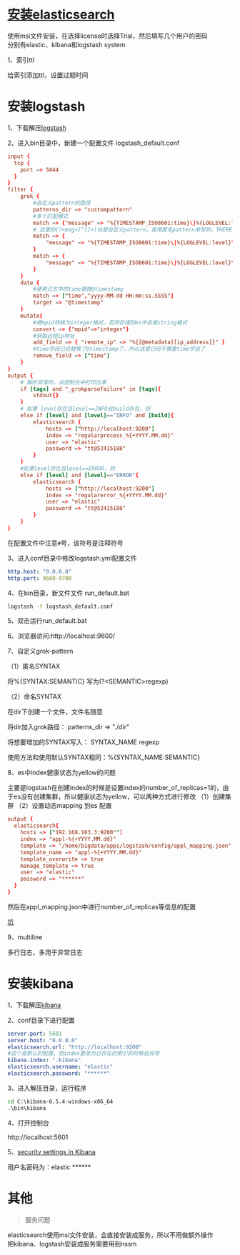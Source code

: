 
# [安装elasticsearch](https://www.elastic.co/guide/en/elasticsearch/reference/current/windows.html)

使用msi文件安装，在选择license时选择Trial，然后填写几个用户的密码   
分别有elastic、kibana和logstash system

1、索引ttl

给索引添加ttl，设置过期时间
# 安装logstash

1、下载解压[logstash](https://www.elastic.co/downloads/logstash)

2、进入bin目录中，新建一个配置文件 logstash_default.conf

```conf
input {
  tcp {
    port => 5044
  }
}
filter {
    grok {
        #自定义pattern的路径
        patterns_dir => "custompattern"
        #多个匹配模式
        match => {"message" => "%{TIMESTAMP_ISO8601:time}\|%{LOGLEVEL:level}\|%{WORD:cycle}\|%{WORD:build}\|%{WORD:meter}\|%{INT:mpid}\|%{GREEDYDATA:state}"}
        # 这里的(?<msg>[^|]+)也是自定义pattern，是用匿名pattern来写的，THEREST是在custompattern中自定义的SYNTAX
	    match => { 
            "message" => "%{TIMESTAMP_ISO8601:time}\|%{LOGLEVEL:level}\|(?<msg>[^|]+)\|%{THEREST:ex}"
        }
	    match => { 
            "message" => "%{TIMESTAMP_ISO8601:time}\|%{LOGLEVEL:level}\|(?<msg>[^|]+)"
        }  
    }
    date {
        #使用日志中的time替换@timestamp
        match => ["time","yyyy-MM-dd HH:mm:ss.SSSS"]
        target => "@timestamp"
    }
    mutate{
        #把mpid转换为integer格式，否则存储到es中会是string格式
        convert => {"mpid"=>"integer"}
        #获取远程ip地址
        add_field => { "remote_ip" => "%{[@metadata][ip_address]}" }
        #time字段已经替换了@timestamp了，所以这里已经不需要time字段了
        remove_field => ["time"]
    }
}
output {
    # 解析异常时，从控制台中打印出来
    if [tags] and "_grokparsefailure" in [tags]{
        stdout{}
    }
    # 如果 level存在且level==INFO且build存在，则
    else if [level] and [level]=="INFO" and [build]{
        elasticsearch {
            hosts => ["http://localhost:9200"]
            index => "regularprocess_%{+YYYY.MM.dd}"
            user => "elastic"
            password => "tt@52415188"
        }
    }
    #如果level存在且level==ERROR，则
    else if [level] and [level]=="ERROR"{
        elasticsearch {
            hosts => ["http://localhost:9200"]
            index => "regularerror_%{+YYYY.MM.dd}"
            user => "elastic"
            password => "tt@52415188"
        }
    }
}


```
在配置文件中注意`#`号，该符号是注释符号

3、进入conf目录中修改logstash.yml配置文件

```yml
http.host: "0.0.0.0"
http.port: 9600-9700
```

4、在bin目录，新文件文件  run_default.bat

```sh
logstash -f logstash_default.conf
```

5、双击运行run_default.bat

6、浏览器访问:http://localhost:9600/

7、自定义grok-pattern

（1）匿名SYNTAX

将%{SYNTAX:SEMANTIC} 写为(?\<SEMANTIC>regexp)

（2）命名SYNTAX

在dir下创建一个文件，文件名随意

将dir加入grok路径： patterns_dir => "./dir"

将想要增加的SYNTAX写入： SYNTAX_NAME regexp

使用方法和使用默认SYNTAX相同：%{SYNTAX_NAME:SEMANTIC}

8、es中index健康状态为yellow的问题

主要是logstash在创建index的时候是设置index的number_of_replicas=1的，由于es没有创建集群，所以健康状态为yellow，可以两种方式进行修改
（1）创建集群
（2）设置动态mapping 到es 配置

```conf
output {
  elasticsearch{
    hosts => ["192.168.103.3:9200""]
    index => "appl-%{+YYYY.MM.dd}"
    template => "/home/bigdata/apps/logstash/config/appl_mapping.json"
    template_name => "appl-%{+YYYY.MM.dd}"
    template_overwrite => true
    manage_template => true
    user => "elastic"
    password => "******"
  }
}
```
然后在appl_mapping.json中进行number_of_replicas等信息的配置

[坑](https://blog.csdn.net/u012516166/article/details/75106184)



9、multiline

多行日志，多用于异常日志

# 安装kibana

1、下载解压[kibana](https://www.elastic.co/downloads/kibana)

2、conf目录下进行配置

```yml
server.port: 5601
server.host: "0.0.0.0"
elasticsearch.url: "http://localhost:9200"
#这个是默认的配置，把index更改为已存在的索引的时候会异常
kibana.index: ".kibana"
elasticsearch.username: "elastic"
elasticsearch.password: "******"
```
3、进入解压目录，运行程序

```cmd
cd C:\kibana-6.5.4-windows-x86_64
.\bin\kibana
```

4、打开控制台

http://localhost:5601

5、[security settings in Kibana](https://www.elastic.co/guide/en/kibana/current/security-settings-kb.html#security-settings-kb)

用户名密码为：elastic ******
# 其他
>服务问题

elasticsearch使用msi文件安装，会直接安装成服务，所以不用做额外操作  
把kibana、logstash安装成服务需要用到nssm